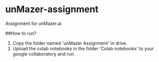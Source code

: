 # unMazer-assignment
Assignment for unMazer.ai

##How to run?
1. Copy the folder named 'unMazer Assignment' in drive.
2. Upload the colab notebooks in the folder 'Colab notebooks' to your google collaboratory and run.
